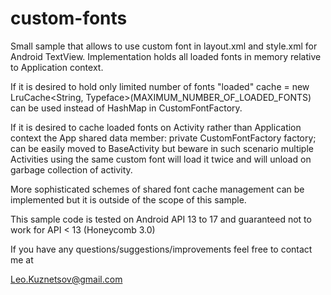custom-fonts
============

Small sample that allows to use custom font in layout.xml and style.xml for Android TextView.
Implementation holds all loaded fonts in memory relative to Application context.

If it is desired to hold only limited number of fonts "loaded"
  cache = new LruCache<String, Typeface>(MAXIMUM_NUMBER_OF_LOADED_FONTS)
can be used instead of HashMap in CustomFontFactory.

If it is desired to cache loaded fonts on Activity rather than Application context
the App shared data member:
    private CustomFontFactory factory;
can be easily moved to BaseActivity but beware in such scenario multiple Activities
using the same custom font will load it twice and will unload on garbage collection
of activity.

More sophisticated schemes of shared font cache management can be implemented but
it is outside of the scope of this sample.

This sample code is tested on Android API 13 to 17 and guaranteed not to work for
API < 13 (Honeycomb 3.0)

If you have any questions/suggestions/improvements feel free to contact me at

Leo.Kuznetsov@gmail.com

